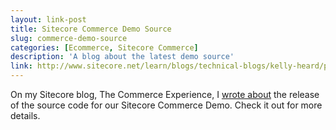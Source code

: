 ```yaml
---
layout: link-post
title: Sitecore Commerce Demo Source
slug: commerce-demo-source
categories: [Ecommerce, Sitecore Commerce]
description: 'A blog about the latest demo source'
link: http://www.sitecore.net/learn/blogs/technical-blogs/kelly-heard/posts/2015/10/commerce-demo-for-partners.aspx
---
```


On my Sitecore blog, The Commerce Experience, I [wrote about](http://www.sitecore.net/learn/blogs/technical-blogs/kelly-heard/posts/2015/10/commerce-demo-for-partners.aspx) the release of the source code for our Sitecore Commerce Demo. Check it out for more details.